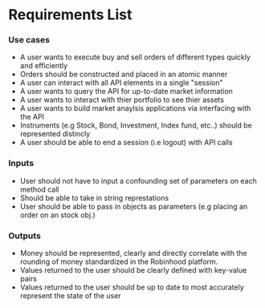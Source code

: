 # Requirements List

### Use cases
- A user wants to execute buy and sell orders of different types quickly and efficiently 
- Orders should be constructed and placed in an atomic manner 
- A user can interact with all API elements in a single "session"
- A user wants to query the API for up-to-date market information
- A user wants to interact with thier portfolio to see thier assets 
- A user wants to build market anaylsis applications via interfacing with the API 
- Instruments (e.g Stock, Bond, Investment, Index fund, etc..) should be represented distincly
- A user should be able to end a session (i.e logout) with API calls


### Inputs
- User should not have to input a confounding set of parameters on each method call 
- Should be able to take in string represtations
- User should be able to pass in objects as parameters (e.g placing an order on an stock obj.)


### Outputs
- Money should be represented, clearly and directly correlate with the rounding of money
  standardized in the Robinhood platform.
- Values returned to the user should be clearly defined with key-value pairs 
- Values returned to the user should be up to date to most accurately represent the state of the user 
